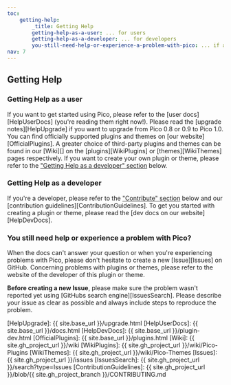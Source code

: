 ```yaml
---
toc:
    getting-help:
        _title: Getting Help
        getting-help-as-a-user: ... for users
        getting-help-as-a-developer: ... for developers
        you-still-need-help-or-experience-a-problem-with-pico: ... if all else fails
nav: 7
---
```


## Getting Help

### Getting Help as a user
If you want to get started using Pico, please refer to the [user docs][HelpUserDocs] (you're reading them right now!). Please read the [upgrade notes][HelpUpgrade] if you want to upgrade from Pico 0.8 or 0.9 to Pico 1.0. You can find officially supported plugins and themes on [our website][OfficialPlugins]. A greater choice of third-party plugins and themes can be found in our [Wiki][] on the [plugins][WikiPlugins] or [themes][WikiThemes] pages respectively. If you want to create your own plugin or theme, please refer to the ["Getting Help as a developer" section](#getting-help-as-a-developer) below.

### Getting Help as a developer
If you're a developer, please refer to the ["Contribute" section](#contribute) below and our [contribution guidelines][ContributionGuidelines]. To get you started with creating a plugin or theme, please read the [dev docs on our website][HelpDevDocs].

### You still need help or experience a problem with Pico?
When the docs can't answer your question or when you're experiencing problems with Pico, please don't hesitate to create a new [Issue][Issues] on GitHub. Concerning problems with plugins or themes, please refer to the website of the developer of this plugin or theme.

__Before creating a new Issue__, please make sure the problem wasn't reported yet using [GitHubs search engine][IssuesSearch]. Please describe your issue as clear as possible and always include steps to reproduce the problem.

[HelpUpgrade]: {{ site.base_url }}/upgrade.html
[HelpUserDocs]: {{ site.base_url }}/docs.html
[HelpDevDocs]: {{ site.base_url }}/plugin-dev.html
[OfficialPlugins]: {{ site.base_url }}/plugins.html
[Wiki]: {{ site.gh_project_url }}/wiki
[WikiPlugins]: {{ site.gh_project_url }}/wiki/Pico-Plugins
[WikiThemes]: {{ site.gh_project_url }}/wiki/Pico-Themes
[Issues]: {{ site.gh_project_url }}/issues
[IssuesSearch]: {{ site.gh_project_url }}/search?type=Issues
[ContributionGuidelines]: {{ site.gh_project_url }}/blob/{{ site.gh_project_branch }}/CONTRIBUTING.md
